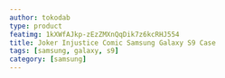 ```yaml
---
author: tokodab
type: product
featimg: 1kXWfAJkp-zEzZMXnQqDik7z6kcRHJ554
title: Joker Injustice Comic Samsung Galaxy S9 Case
tags: [samsung, galaxy, s9]
category: [samsung]
---
```

